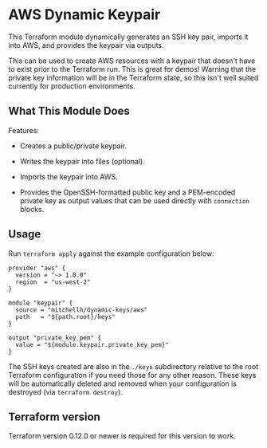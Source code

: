 AWS Dynamic Keypair
========================

This Terraform module dynamically generates an SSH key pair, imports it
into AWS, and provides the keypair via outputs.

This can be used to create AWS resources with a keypair that doesn't have
to exist prior to the Terraform run. This is great for demos! Warning that
the private key information will be in the Terraform state, so this isn't
well suited currently for production environments.

What This Module Does
---------------------

Features:

  * Creates a public/private keypair.

  * Writes the keypair into files (optional).

  * Imports the keypair into AWS.

  * Provides the OpenSSH-formatted public key and a PEM-encoded private
    key as output values that can be used directly with `connection` blocks.

Usage
-----

Run `terraform apply` against the example configuration below:

```hcl
provider "aws" {
  version = "~> 1.0.0"
  region  = "us-west-2"
}

module "keypair" {
  source = "mitchellh/dynamic-keys/aws"
  path   = "${path.root}/keys"
}

output "private_key_pem" {
  value = "${module.keypair.private_key_pem}"
}
```

The SSH keys created are also in the `./keys` subdirectory relative to
the root Terraform configuration if you need those for any other reason.
These keys will be automatically deleted and removed when your configuration
is destroyed (via `terraform destroy`).

Terraform version
-----------------

Terraform version 0.12.0 or newer is required for this version to work.
